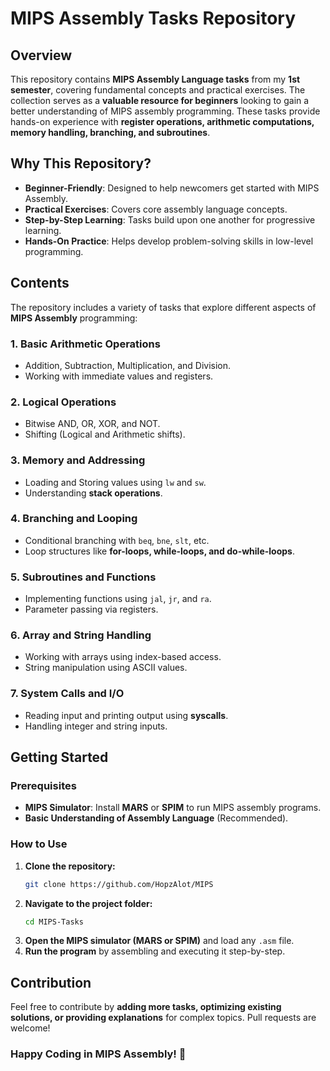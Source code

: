 # MIPS Assembly Tasks Repository

## Overview
This repository contains **MIPS Assembly Language tasks** from my **1st semester**, covering fundamental concepts and practical exercises. The collection serves as a **valuable resource for beginners** looking to gain a better understanding of MIPS assembly programming. These tasks provide hands-on experience with **register operations, arithmetic computations, memory handling, branching, and subroutines**.

## Why This Repository?
- **Beginner-Friendly**: Designed to help newcomers get started with MIPS Assembly.
- **Practical Exercises**: Covers core assembly language concepts.
- **Step-by-Step Learning**: Tasks build upon one another for progressive learning.
- **Hands-On Practice**: Helps develop problem-solving skills in low-level programming.

## Contents
The repository includes a variety of tasks that explore different aspects of **MIPS Assembly** programming:

### 1. Basic Arithmetic Operations
- Addition, Subtraction, Multiplication, and Division.
- Working with immediate values and registers.

### 2. Logical Operations
- Bitwise AND, OR, XOR, and NOT.
- Shifting (Logical and Arithmetic shifts).

### 3. Memory and Addressing
- Loading and Storing values using `lw` and `sw`.
- Understanding **stack operations**.

### 4. Branching and Looping
- Conditional branching with `beq`, `bne`, `slt`, etc.
- Loop structures like **for-loops, while-loops, and do-while-loops**.

### 5. Subroutines and Functions
- Implementing functions using `jal`, `jr`, and `ra`.
- Parameter passing via registers.

### 6. Array and String Handling
- Working with arrays using index-based access.
- String manipulation using ASCII values.

### 7. System Calls and I/O
- Reading input and printing output using **syscalls**.
- Handling integer and string inputs.

## Getting Started
### Prerequisites
- **MIPS Simulator**: Install **MARS** or **SPIM** to run MIPS assembly programs.
- **Basic Understanding of Assembly Language** (Recommended).

### How to Use
1. **Clone the repository:**
   ```sh
   git clone https://github.com/HopzAlot/MIPS
   ```
2. **Navigate to the project folder:**
   ```sh
   cd MIPS-Tasks
   ```
3. **Open the MIPS simulator (MARS or SPIM)** and load any `.asm` file.
4. **Run the program** by assembling and executing it step-by-step.

## Contribution
Feel free to contribute by **adding more tasks, optimizing existing solutions, or providing explanations** for complex topics. Pull requests are welcome!
### Happy Coding in MIPS Assembly! 🚀


